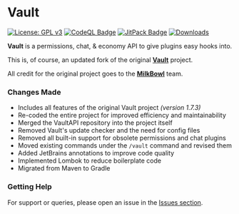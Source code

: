 # Vault

[![License: GPL v3](https://img.shields.io/badge/License-GPLv3-blue.svg)](https://www.gnu.org/licenses/gpl-3.0)
[![CodeQL Badge](https://github.com/Foulest/Vault/actions/workflows/codeql.yml/badge.svg)](https://github.com/Foulest/Vault/actions/workflows/codeql.yml)
[![JitPack Badge](https://jitpack.io/v/Foulest/Vault.svg)](https://jitpack.io/#Foulest/Vault)
[![Downloads](https://img.shields.io/github/downloads/Foulest/Vault/total.svg)](https://github.com/Foulest/Vault/releases)

**Vault** is a permissions, chat, & economy API to give plugins easy hooks into.

This is, of course, an updated fork of the original **[Vault](https://github.com/milkbowl/Vault)** project.

All credit for the original project goes to the **[MilkBowl](https://github.com/MilkBowl)** team.

### Changes Made

- Includes all features of the original Vault project *(version 1.7.3)*
- Re-coded the entire project for improved efficiency and maintainability
- Merged the VaultAPI repository into the project itself
- Removed Vault's update checker and the need for config files
- Removed all built-in support for obsolete permissions and chat plugins
- Moved existing commands under the `/vault` command and revised them
- Added JetBrains annotations to improve code quality
- Implemented Lombok to reduce boilerplate code
- Migrated from Maven to Gradle

### Getting Help

For support or queries, please open an issue in the [Issues section](https://github.com/Foulest/Vault/issues).
